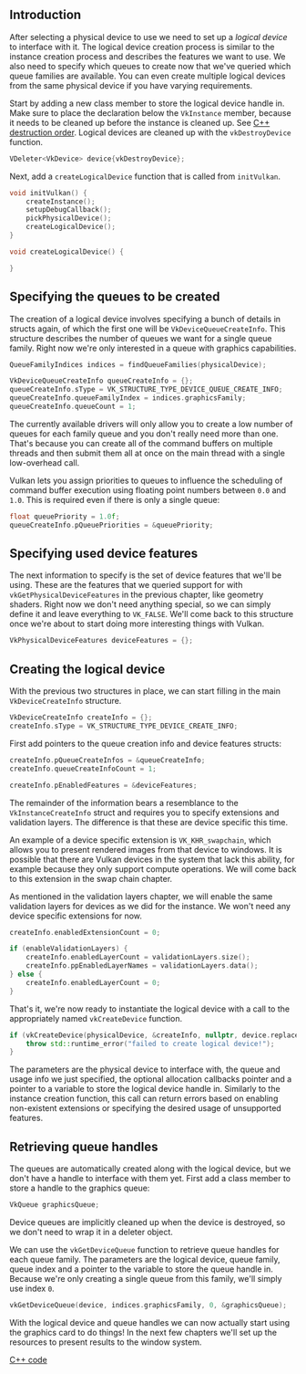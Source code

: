 ## Introduction

After selecting a physical device to use we need to set up a *logical device* to
interface with it. The logical device creation process is similar to the
instance creation process and describes the features we want to use. We also
need to specify which queues to create now that we've queried which queue
families are available. You can even create multiple logical devices from the
same physical device if you have varying requirements.

Start by adding a new class member to store the logical device handle in. Make
sure to place the declaration below the `VkInstance` member, because it needs to
be cleaned up before the instance is cleaned up. See [C++ destruction order](https://msdn.microsoft.com/en-us/library/6t4fe76c.aspx).
Logical devices are cleaned up with the `vkDestroyDevice` function.

```c++
VDeleter<VkDevice> device{vkDestroyDevice};
```

Next, add a `createLogicalDevice` function that is called from `initVulkan`.

```c++
void initVulkan() {
    createInstance();
    setupDebugCallback();
    pickPhysicalDevice();
    createLogicalDevice();
}

void createLogicalDevice() {

}
```

## Specifying the queues to be created

The creation of a logical device involves specifying a bunch of details in
structs again, of which the first one will be `VkDeviceQueueCreateInfo`. This
structure describes the number of queues we want for a single queue family.
Right now we're only interested in a queue with graphics capabilities.

```c++
QueueFamilyIndices indices = findQueueFamilies(physicalDevice);

VkDeviceQueueCreateInfo queueCreateInfo = {};
queueCreateInfo.sType = VK_STRUCTURE_TYPE_DEVICE_QUEUE_CREATE_INFO;
queueCreateInfo.queueFamilyIndex = indices.graphicsFamily;
queueCreateInfo.queueCount = 1;
```

The currently available drivers will only allow you to create a low number of
queues for each family queue and you don't really need more than one. That's
because you can create all of the command buffers on multiple threads and then
submit them all at once on the main thread with a single low-overhead call.

Vulkan lets you assign priorities to queues to influence the scheduling of
command buffer execution using floating point numbers between `0.0` and `1.0`.
This is required even if there is only a single queue:

```c++
float queuePriority = 1.0f;
queueCreateInfo.pQueuePriorities = &queuePriority;
```

## Specifying used device features

The next information to specify is the set of device features that we'll be
using. These are the features that we queried support for with
`vkGetPhysicalDeviceFeatures` in the previous chapter, like geometry shaders.
Right now we don't need anything special, so we can simply define it and leave
everything to `VK_FALSE`. We'll come back to this structure once we're about to
start doing more interesting things with Vulkan.

```c++
VkPhysicalDeviceFeatures deviceFeatures = {};
```

## Creating the logical device

With the previous two structures in place, we can start filling in the main
`VkDeviceCreateInfo` structure.

```c++
VkDeviceCreateInfo createInfo = {};
createInfo.sType = VK_STRUCTURE_TYPE_DEVICE_CREATE_INFO;
```

First add pointers to the queue creation info and device features structs:

```c++
createInfo.pQueueCreateInfos = &queueCreateInfo;
createInfo.queueCreateInfoCount = 1;

createInfo.pEnabledFeatures = &deviceFeatures;
```

The remainder of the information bears a resemblance to the
`VkInstanceCreateInfo` struct and requires you to specify extensions and
validation layers. The difference is that these are device specific this time.

An example of a device specific extension is `VK_KHR_swapchain`, which allows
you to present rendered images from that device to windows. It is possible that
there are Vulkan devices in the system that lack this ability, for example
because they only support compute operations. We will come back to this
extension in the swap chain chapter.

As mentioned in the validation layers chapter, we will enable the same
validation layers for devices as we did for the instance. We won't need any
device specific extensions for now.

```c++
createInfo.enabledExtensionCount = 0;

if (enableValidationLayers) {
    createInfo.enabledLayerCount = validationLayers.size();
    createInfo.ppEnabledLayerNames = validationLayers.data();
} else {
    createInfo.enabledLayerCount = 0;
}
```

That's it, we're now ready to instantiate the logical device with a call to the
appropriately named `vkCreateDevice` function.

```c++
if (vkCreateDevice(physicalDevice, &createInfo, nullptr, device.replace()) != VK_SUCCESS) {
    throw std::runtime_error("failed to create logical device!");
}
```

The parameters are the physical device to interface with, the queue and usage
info we just specified, the optional allocation callbacks pointer and a pointer
to a variable to store the logical device handle in. Similarly to the instance
creation function, this call can return errors based on enabling non-existent
extensions or specifying the desired usage of unsupported features.

## Retrieving queue handles

The queues are automatically created along with the logical device, but we don't
have a handle to interface with them yet. First add a class member to store a
handle to the graphics queue:

```c++
VkQueue graphicsQueue;
```

Device queues are implicitly cleaned up when the device is destroyed, so we
don't need to wrap it in a deleter object.

We can use the `vkGetDeviceQueue` function to retrieve queue handles for each
queue family. The parameters are the logical device, queue family, queue index
and a pointer to the variable to store the queue handle in. Because we're only
creating a single queue from this family, we'll simply use index `0`.

```c++
vkGetDeviceQueue(device, indices.graphicsFamily, 0, &graphicsQueue);
```

With the logical device and queue handles we can now actually start using the
graphics card to do things! In the next few chapters we'll set up the resources
to present results to the window system.

[C++ code](/code/logical_device.cpp)
